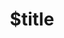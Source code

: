 ---
title: $title
second_title: .NET API 참조용 Aspose.PSD
description: $description
type: docs
weight: $weight
url: /ko/net/$ref/
---